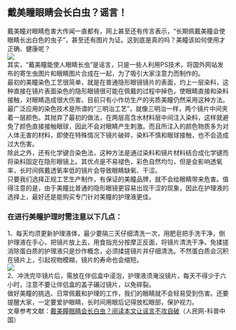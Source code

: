 ## 戴美瞳眼睛会长白虫？谣言！  
戴美瞳对眼睛危害大传闻一直都有，网上甚至还有传言表示，“长期佩戴美瞳会使眼睛长出白色的虫子”，甚至还有图片为证。这到底是真的吗？美瞳该如何使用才正确、健康呢？  
![](http://cdncms.v-keep.cn/wp-content/uploads/2020/03/timgefs-1024x885.jpg)  
其实，“戴美瞳能使人眼睛长虫”是谣言，只是一些人利用PS技术，将国外网站发布的寄生虫图片和眼睛图片合成在一起，为了吸引大家注意力而制作的。  
最初的美瞳染色工艺很简单，就是在普通隐形眼镜镜片的表面，灼上一层染料，这种直接在镜片表面染色的隐形眼镜很可能在佩戴的过程中掉色，使眼睛直接和染料接触，对眼睛造成很大伤害。目前只有小作坊生产的劣质美瞳仍然采用这种方法。  
最广泛应用的染色技术是所谓的“三明治工艺”，就像三明治一样，两个镜片中间夹着一层颜色。其抛弃了最初的做法，在两层高含水材料层中间注入染料，这样就避免了颜色直接接触眼球，因此不会对眼睛产生刺激。而且所注入的颜色物质多为对人体无害的材料，即使在特殊情况下镜片破碎，染料不慎和眼球接触，也不会造成过大伤害。  
除此之外，还有化学键合染色法，这种方法是通过染料和镜片材料结合成化学键而将染料固定在隐形眼镜上。其优点是不易褪色，彩色自然均匀，但是会影响透氧率，长时间佩戴透氧率低的镜片会导致眼睛缺氧、干涩。  
只要我们选择正规工艺生产制作，有保证的美瞳品牌，就不会给眼睛带来危害。值得注意的是，由于美瞳比普通的隐形眼镜更容易出现干涩的现象，因此在护理液的选择上，最好还是能购买专门针对美瞳的护理液更佳。  
### 在进行美瞳护理时需注意以下几点：  
1、每天均须更新护理液体，最少要隔三天仔细清洗一次，用肥皂把手洗干净，倒护理液在手心，把镜片放上去，用食指充分按摩正反面，将镜片清洗干净。免揉搓消除蛋白质的护理液只是炒作概念，必须揉搓镜片并仔细清洗。不然蛋白质会沉积在镜片上，引起视物模糊，镜片的寿命也会缩短。  
![](http://cdncms.v-keep.cn/wp-content/uploads/2020/03/u1385010327242654233fm11gp0.jpg)  
2、冲洗完毕镜片后，需放在伴侣盒中浸泡，护理液须淹没镜片，每天不得少于六小时，注意不要让伴侣盒的盖子碾过镜片，以免碎裂。  
做好美瞳的挑选、日常佩戴和护理的工作，我们的眼睛就不会轻易受到伤害。还要提醒大家，一定要爱护眼睛，长时间用眼后记得放松眼部，保护视力。  
文章参考文献：<a href="http://jysh.people.cn/n1/2019/1005/c404390-31385061.html">戴美瞳眼睛会长白虫？阅读本文让谣言不攻自破</a>（人民网-科普中国）  
